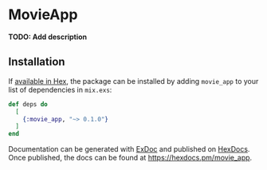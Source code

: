 # MovieApp

**TODO: Add description**

## Installation

If [available in Hex](https://hex.pm/docs/publish), the package can be installed
by adding `movie_app` to your list of dependencies in `mix.exs`:

```elixir
def deps do
  [
    {:movie_app, "~> 0.1.0"}
  ]
end
```

Documentation can be generated with [ExDoc](https://github.com/elixir-lang/ex_doc)
and published on [HexDocs](https://hexdocs.pm). Once published, the docs can
be found at <https://hexdocs.pm/movie_app>.

